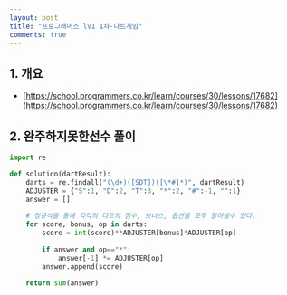 ```yaml
---
layout: post
title: "프로그래머스 lv1 1차-다트게임"
comments: true
---
```


## 1. 개요
- [https://school.programmers.co.kr/learn/courses/30/lessons/17682](https://school.programmers.co.kr/learn/courses/30/lessons/17682)

## 2. 완주하지못한선수 풀이
```python
import re

def solution(dartResult):
    darts = re.findall("(\d+)([SDT])([\*#]*)", dartResult)
    ADJUSTER = {"S":1, "D":2, "T":3, "*":2, "#":-1, "":1}
    answer = []
    
    # 정규식을 통해 각각의 다트의 점수, 보너스, 옵션을 모두 알아낼수 있다.
    for score, bonus, op in darts:
        score = int(score)**ADJUSTER[bonus]*ADJUSTER[op]
        
        if answer and op=="*":
            answer[-1] *= ADJUSTER[op]
        answer.append(score)
        
    return sum(answer)
```
